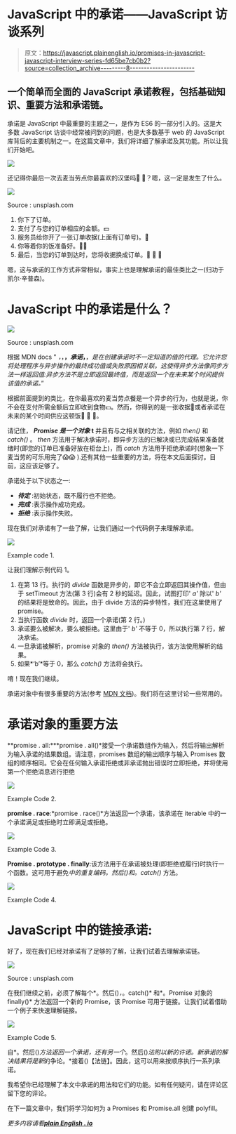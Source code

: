 # JavaScript 中的承诺——JavaScript 访谈系列

> 原文：<https://javascript.plainenglish.io/promises-in-javascript-javascript-interview-series-fd65be7cb0b2?source=collection_archive---------8----------------------->

## 一个简单而全面的 JavaScript 承诺教程，包括基础知识、重要方法和承诺链。

承诺是 JavaScript 中最重要的主题之一，是作为 ES6 的一部分引入的。这是大多数 JavaScript 访谈中经常被问到的问题，也是大多数基于 web 的 JavaScript 库背后的主要机制之一。在这篇文章中，我们将详细了解承诺及其功能。所以让我们开始吧。

![](img/200bd228b38ace9b08f8e1343b7cf55f.png)

还记得你最后一次去麦当劳点你最喜欢的汉堡吗🍔 🍔？嗯，这一定是发生了什么。

![](img/c3850122313cc8b978ac2a656edae1dd.png)

Source : unsplash.com

1.  你下了订单。
2.  支付了与您的订单相应的金额。💵
3.  服务员给你开了一张订单收据(上面有订单号)。📄
4.  你等着你的饭准备好。🥱🥱
5.  最后，当您的订单到达时，您将收据换成订单。🍔 🍟 🥤

嗯，这与承诺的工作方式非常相似，事实上也是理解承诺的最佳类比之一(归功于凯尔·辛普森)。

# **JavaScript 中的承诺是什么？**

![](img/3328f8eaf348c84458baa15f96dc6d5e.png)

Source : unsplash.com

根据 MDN docs " *，*，**，*承诺*，**，*是在创建承诺时不一定知道的值的代理。它允许您将处理程序与异步操作的最终成功值或失败原因相关联。这使得异步方法像同步方法一样返回值:异步方法不是立即返回最终值，而是返回一个在未来某个时间提供该值的承诺。*”

根据前面提到的类比，在你最喜欢的麦当劳点餐是一个异步的行为，也就是说，你不会在支付所需金额后立即收到食物💵。然而，你得到的是一张收据📄或者承诺在未来的某个时间供应这顿饭🍔 🍟 🥤。

请记住， ***Promise 是一个对象* t** 并且有与之相关联的方法，例如 *then()* 和 *catch()* 。 *then* 方法用于解决承诺时，即异步方法的已解决或已完成结果准备就绪时(即您的订单已准备好放在柜台上)，而 *catch* 方法用于拒绝承诺时(想象一下麦当劳的可乐用完了😱😱 ).还有其他一些重要的方法，将在本文后面探讨。目前，这应该足够了。

承诺处于以下状态之一:

*   ***待定*** :初始状态，既不履行也不拒绝。
*   ***完成*** :表示操作成功完成。
*   ***拒绝*** :表示操作失败。

现在我们对承诺有了一些了解，让我们通过一个代码例子来理解承诺。

![](img/eba04a12d815e9f611fa2b2167669317.png)

Example code 1.

让我们理解示例代码 1。

1.  在第 13 行。执行的 *divide* 函数是异步的，即它不会立即返回其操作值，但由于 setTimeout 方法(第 3 行)会有 2 秒的延迟。因此，试图打印' *a'* 除以' *b'* 的结果将是致命的。因此，由于 divide 方法的异步特性，我们在这里使用了 promise。
2.  当执行函数 *divide* 时，返回一个承诺(第 2 行。)
3.  承诺要么被解决，要么被拒绝。这里由于' *b'* 不等于 0，所以执行第 7 行，解决承诺。
4.  一旦承诺被解析，promise 对象的 *then()* 方法被执行，该方法使用解析的结果。
5.  如果*‘b’*等于 0，那么 *catch()* 方法将会执行。

唷！现在我们继续。

承诺对象中有很多重要的方法(参考 [MDN 文档](https://developer.mozilla.org/en-US/docs/Web/JavaScript/Reference/Global_Objects/Promise))。我们将在这里讨论一些常用的。

# **承诺对象的重要方法**

**promise . all:***promise . all()*接受一个承诺数组作为输入，然后将输出解析为输入承诺的结果数组。请注意，promises 数组的输出顺序与输入 Promises 数组的顺序相同。它会在任何输入承诺拒绝或非承诺抛出错误时立即拒绝，并将使用第一个拒绝消息进行拒绝

![](img/1587c9675c7ad6c6e40fcde5c6aff488.png)

Example Code 2.

**promise . race**:*promise . race()*方法返回一个承诺，该承诺在 iterable 中的一个承诺满足或拒绝时立即满足或拒绝。

![](img/637cc7f6526f836e045e1694379bc3ba.png)

Example Code 3.

**Promise . prototype . finally**:该方法用于在承诺被处理(即拒绝或履行)时执行一个函数。这可用于避免*中的重复编码。然后()*和*。catch()* 方法。

![](img/6bc81e94c69d5c699a6a5c5590d2a468.png)

Example Code 4.

# **JavaScript 中的链接承诺:**

好了，现在我们已经对承诺有了足够的了解，让我们试着去理解承诺链。

![](img/0ab78e34aa485d53b72c987f479a0bad.png)

Source : unsplash.com

在我们继续之前，必须了解每个*。然后()*，*。catch()* 和*。Promise 对象的 finally()* 方法返回一个新的 Promise，该 Promise 可用于链接。让我们试着借助一个例子来快速理解链接。

![](img/eeba6de6afab7b5baa6fcbc4d77165fa.png)

Example Code 5.

自*。然后()*方法返回一个承诺，还有另一个*。然后()*法附以新的许诺。新承诺的解决结果将是新*的争论。*接着()【法链】。因此，这可以用来按顺序执行一系列承诺。

我希望你已经理解了本文中承诺的用法和它们的功能。如有任何疑问，请在评论区留下您的评论。

在下一篇文章中，我们将学习如何为 a Promises 和 Promise.all 创建 polyfill。

*更多内容请看*[***plain English . io***](http://plainenglish.io/)